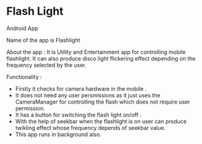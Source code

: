 # Flash Light
Android App 

Name of the app is Flashlight

About the app :
It is Utility and Entertainment app for controlling mobile flashlight.
It can also produce disco light flickering effect depending on the frequency selected by the user.


Functionality :
- Firstly it checks for camera hardware in the mobile .
- It does not need any user persmissions as it just uses the CameraManager for controlling the flash which does not require
user permission.
- It has a button for switching the flash light on/off .
- With the help of seekbar when the flashlight is on user can produce twikling effect whose frequency depends of seekbar value.
- This app runs in background also.
